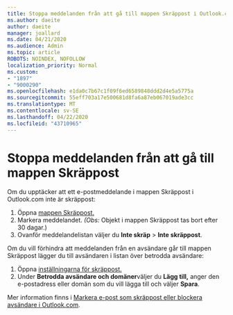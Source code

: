 ```yaml
---
title: Stoppa meddelanden från att gå till mappen Skräppost i Outlook.com
ms.author: daeite
author: daeite
manager: joallard
ms.date: 04/21/2020
ms.audience: Admin
ms.topic: article
ROBOTS: NOINDEX, NOFOLLOW
localization_priority: Normal
ms.custom:
- "1897"
- "9000290"
ms.openlocfilehash: e1da0c7b67c1f09f6ed6589848ddd2d4e5a5775a
ms.sourcegitcommit: 55eff703a17e500681d8fa6a87eb067019ade3cc
ms.translationtype: MT
ms.contentlocale: sv-SE
ms.lasthandoff: 04/22/2020
ms.locfileid: "43710965"
---
```

# <a name="stop-messages-from-going-to-your-junk-email-folder"></a>Stoppa meddelanden från att gå till mappen Skräppost

Om du upptäcker att ett e-postmeddelande i mappen Skräppost i Outlook.com inte är skräppost:

1. Öppna [mappen Skräppost.](https://outlook.live.com/mail/junkemail)
1. Markera meddelandet. *(Obs:* Objekt i mappen Skräppost tas bort efter 30 dagar.)
1. Ovanför meddelandelistan väljer du **Inte skräp** > **Inte skräppost**.

Om du vill förhindra att meddelanden från en avsändare går till mappen Skräppost lägger du till avsändaren i listan över betrodda avsändare:

1. Öppna [inställningarna för skräppost.](https://go.microsoft.com/fwlink/?linkid=2035804)
1. Under **Betrodda avsändare och domäner**väljer du **Lägg till,** anger den e-postadress eller domän som du vill lägga till och väljer **Spara**.

Mer information finns i [Markera e-post som skräppost eller blockera avsändare i Outlook.com](https://support.office.com/article/a3ece97b-82f8-4a5e-9ac3-e92fa6427ae4?wt.mc_id=Office_Outlook_com_Alchemy).
